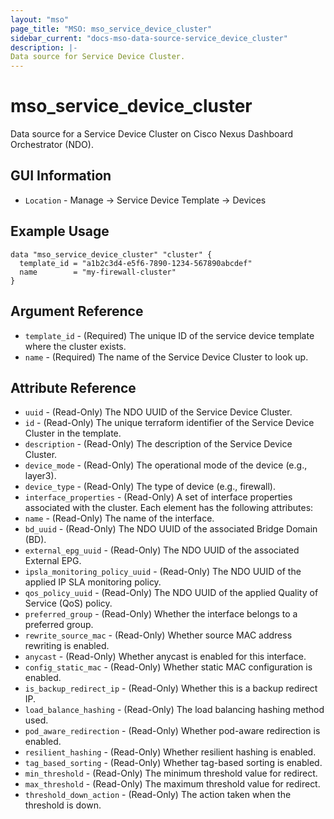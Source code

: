 ```yaml
---
layout: "mso"
page_title: "MSO: mso_service_device_cluster"
sidebar_current: "docs-mso-data-source-service_device_cluster"
description: |-
Data source for Service Device Cluster.
---
```


# mso_service_device_cluster #

Data source for a Service Device Cluster on Cisco Nexus Dashboard Orchestrator (NDO).


## GUI Information ##

* `Location` - Manage -> Service Device Template -> Devices

## Example Usage ##

```hcl
data "mso_service_device_cluster" "cluster" {
  template_id = "a1b2c3d4-e5f6-7890-1234-567890abcdef"
  name        = "my-firewall-cluster"
}
```

## Argument Reference ##

* `template_id` - (Required) The unique ID of the service device template where the cluster exists.
* `name` - (Required) The name of the Service Device Cluster to look up.

## Attribute Reference ##

* `uuid` - (Read-Only) The NDO UUID of the Service Device Cluster.
* `id` - (Read-Only) The unique terraform identifier of the Service Device Cluster in the template.
* `description` - (Read-Only) The description of the Service Device Cluster.
* `device_mode` - (Read-Only) The operational mode of the device (e.g., layer3).
* `device_type` - (Read-Only) The type of device (e.g., firewall).
* `interface_properties` - (Read-Only) A set of interface properties associated with the cluster. Each element has the following attributes:
* `name` - (Read-Only) The name of the interface.
* `bd_uuid` - (Read-Only) The NDO UUID of the associated Bridge Domain (BD).
* `external_epg_uuid` - (Read-Only) The NDO UUID of the associated External EPG.
* `ipsla_monitoring_policy_uuid` - (Read-Only) The NDO UUID of the applied IP SLA monitoring policy.
* `qos_policy_uuid` - (Read-Only) The NDO UUID of the applied Quality of Service (QoS) policy.
* `preferred_group` - (Read-Only) Whether the interface belongs to a preferred group.
* `rewrite_source_mac` - (Read-Only) Whether source MAC address rewriting is enabled.
* `anycast` - (Read-Only) Whether anycast is enabled for this interface.
* `config_static_mac` - (Read-Only) Whether static MAC configuration is enabled.
* `is_backup_redirect_ip` - (Read-Only) Whether this is a backup redirect IP.
* `load_balance_hashing` - (Read-Only) The load balancing hashing method used.
* `pod_aware_redirection` - (Read-Only) Whether pod-aware redirection is enabled.
* `resilient_hashing` - (Read-Only) Whether resilient hashing is enabled.
* `tag_based_sorting` - (Read-Only) Whether tag-based sorting is enabled.
* `min_threshold` - (Read-Only) The minimum threshold value for redirect.
* `max_threshold` - (Read-Only) The maximum threshold value for redirect.
* `threshold_down_action` - (Read-Only) The action taken when the threshold is down.
